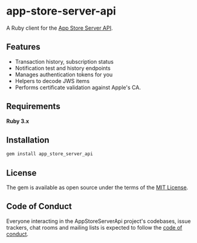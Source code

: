 # app-store-server-api
A Ruby client for the [App Store Server API](https://developer.apple.com/documentation/appstoreserverapi).

## Features

- Transaction history, subscription status
- Notification test and history endpoints
- Manages authentication tokens for you
- Helpers to decode JWS items
- Performs certificate validation against Apple's CA.

## Requirements

**Ruby 3.x**

## Installation
```bash
gem install app_store_server_api
```

## License

The gem is available as open source under the terms of the [MIT License](https://opensource.org/licenses/MIT).

## Code of Conduct

Everyone interacting in the AppStoreServerApi project's codebases, issue trackers, chat rooms and mailing lists is expected to follow the [code of conduct](https://github.com/mnyify/app_store_server_api/blob/main/CODE_OF_CONDUCT.md).
